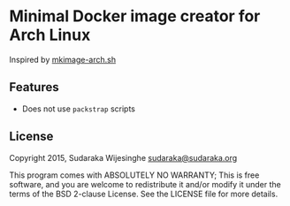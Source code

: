 # Minimal Docker image creator for Arch Linux

Inspired by [mkimage-arch.sh](https://github.com/docker/docker/blob/master/contrib/mkimage-arch.sh)

## Features

  - Does not use `packstrap` scripts

## License

Copyright 2015, Sudaraka Wijesinghe <sudaraka@sudaraka.org>

This program comes with ABSOLUTELY NO WARRANTY;
This is free software, and you are welcome to redistribute it and/or modify it
under the terms of the BSD 2-clause License. See the LICENSE file for more
details.
